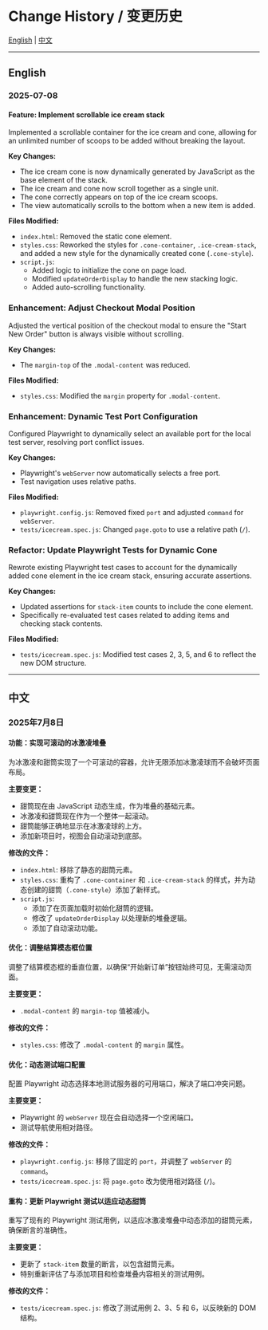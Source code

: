 # Change History / 变更历史

[English](#english) | [中文](#中文)

---

<a name="english"></a>
## English

### 2025-07-08

#### Feature: Implement scrollable ice cream stack

Implemented a scrollable container for the ice cream and cone, allowing for an unlimited number of scoops to be added without breaking the layout.

**Key Changes:**

-   The ice cream cone is now dynamically generated by JavaScript as the base element of the stack.
-   The ice cream and cone now scroll together as a single unit.
-   The cone correctly appears on top of the ice cream scoops.
-   The view automatically scrolls to the bottom when a new item is added.

**Files Modified:**

-   `index.html`: Removed the static cone element.
-   `styles.css`: Reworked the styles for `.cone-container`, `.ice-cream-stack`, and added a new style for the dynamically created cone (`.cone-style`).
-   `script.js`:
    -   Added logic to initialize the cone on page load.
    -   Modified `updateOrderDisplay` to handle the new stacking logic.
    -   Added auto-scrolling functionality.

### Enhancement: Adjust Checkout Modal Position

Adjusted the vertical position of the checkout modal to ensure the "Start New Order" button is always visible without scrolling.

**Key Changes:**

-   The `margin-top` of the `.modal-content` was reduced.

**Files Modified:**

-   `styles.css`: Modified the `margin` property for `.modal-content`.

### Enhancement: Dynamic Test Port Configuration

Configured Playwright to dynamically select an available port for the local test server, resolving port conflict issues.

**Key Changes:**

-   Playwright's `webServer` now automatically selects a free port.
-   Test navigation uses relative paths.

**Files Modified:**

-   `playwright.config.js`: Removed fixed `port` and adjusted `command` for `webServer`.
-   `tests/icecream.spec.js`: Changed `page.goto` to use a relative path (`/`).

### Refactor: Update Playwright Tests for Dynamic Cone

Rewrote existing Playwright test cases to account for the dynamically added cone element in the ice cream stack, ensuring accurate assertions.

**Key Changes:**

-   Updated assertions for `stack-item` counts to include the cone element.
-   Specifically re-evaluated test cases related to adding items and checking stack contents.

**Files Modified:**

-   `tests/icecream.spec.js`: Modified test cases 2, 3, 5, and 6 to reflect the new DOM structure.

---

<a name="中文"></a>
## 中文

### 2025年7月8日

#### 功能：实现可滚动的冰激凌堆叠

为冰激凌和甜筒实现了一个可滚动的容器，允许无限添加冰激凌球而不会破坏页面布局。

**主要变更：**

-   甜筒现在由 JavaScript 动态生成，作为堆叠的基础元素。
-   冰激凌和甜筒现在作为一个整体一起滚动。
-   甜筒能够正确地显示在冰激凌球的上方。
-   添加新项目时，视图会自动滚动到底部。

**修改的文件：**

-   `index.html`: 移除了静态的甜筒元素。
-   `styles.css`: 重构了 `.cone-container` 和 `.ice-cream-stack` 的样式，并为动态创建的甜筒（`.cone-style`）添加了新样式。
-   `script.js`:
    -   添加了在页面加载时初始化甜筒的逻辑。
    -   修改了 `updateOrderDisplay` 以处理新的堆叠逻辑。
    -   添加了自动滚动功能。

#### 优化：调整结算模态框位置

调整了结算模态框的垂直位置，以确保“开始新订单”按钮始终可见，无需滚动页面。

**主要变更：**

-   `.modal-content` 的 `margin-top` 值被减小。

**修改的文件：**

-   `styles.css`: 修改了 `.modal-content` 的 `margin` 属性。

#### 优化：动态测试端口配置

配置 Playwright 动态选择本地测试服务器的可用端口，解决了端口冲突问题。

**主要变更：**

-   Playwright 的 `webServer` 现在会自动选择一个空闲端口。
-   测试导航使用相对路径。

**修改的文件：**

-   `playwright.config.js`: 移除了固定的 `port`，并调整了 `webServer` 的 `command`。
-   `tests/icecream.spec.js`: 将 `page.goto` 改为使用相对路径 (`/`)。

#### 重构：更新 Playwright 测试以适应动态甜筒

重写了现有的 Playwright 测试用例，以适应冰激凌堆叠中动态添加的甜筒元素，确保断言的准确性。

**主要变更：**

-   更新了 `stack-item` 数量的断言，以包含甜筒元素。
-   特别重新评估了与添加项目和检查堆叠内容相关的测试用例。

**修改的文件：**

-   `tests/icecream.spec.js`: 修改了测试用例 2、3、5 和 6，以反映新的 DOM 结构。

